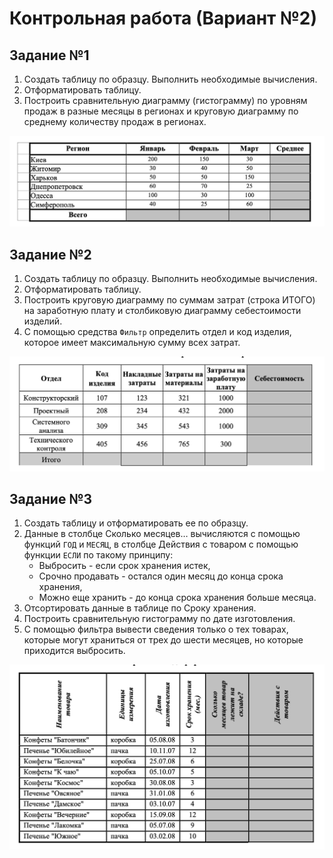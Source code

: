 # Контрольная работа (Вариант №2)

## Задание №1

1. Создать таблицу по образцу. Выполнить необходимые вычисления.
2. Отформатировать таблицу.
3. Построить сравнительную диаграмму (гистограмму) по уровням продаж в разные месяцы в
регионах и круговую диаграмму по среднему количеству продаж в регионах.

![alt text](image.png)

## Задание №2

1. Создать таблицу по образцу. Выполнить необходимые вычисления.
2. Отформатировать таблицу.
3. Построить круговую диаграмму по суммам затрат (строка ИТОГО) на заработную плату и
столбиковую диаграмму себестоимости изделий.
4. С помощью средства `Фильтр` определить отдел и код изделия, которое имеет максимальную
сумму всех затрат.

![alt text](image-1.png)

## Задание №3

1. Создать таблицу и отформатировать ее по образцу.
2. Данные в столбце Сколько месяцев… вычисляются с помощью функций `ГОД` и `МЕСЯЦ`, в
столбце Действия с товаром с помощью функции `ЕСЛИ` по такому принципу:
   - Выбросить - если срок хранения истек,
   - Срочно продавать - остался один месяц до конца срока хранения,
   - Можно еще хранить - до конца срока хранения больше месяца.
3. Отсортировать данные в таблице по Сроку хранения.
4. Построить сравнительную гистограмму по дате изготовления.
5. С помощью фильтра вывести сведения только о тех товарах, которые могут храниться от трех
до шести месяцев, но которые приходится выбросить.

![alt text](image-2.png)
